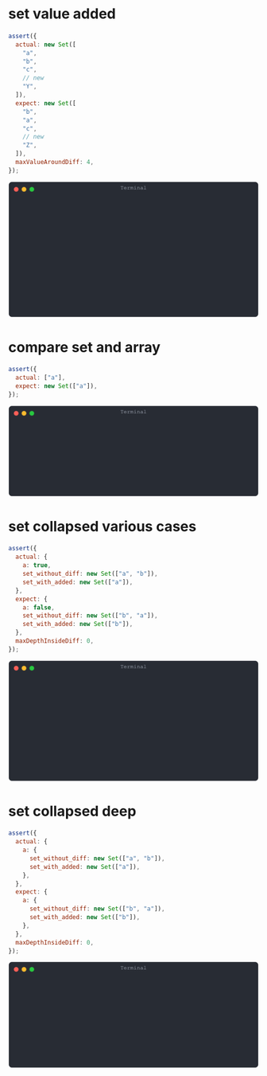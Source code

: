 # set value added

```js
assert({
  actual: new Set([
    "a",
    "b",
    "c",
    // new
    "Y",
  ]),
  expect: new Set([
    "b",
    "a",
    "c",
    // new
    "Z",
  ]),
  maxValueAroundDiff: 4,
});
```

![img](<./set/set value added.svg>)

# compare set and array

```js
assert({
  actual: ["a"],
  expect: new Set(["a"]),
});
```

![img](<./set/compare set and array.svg>)

# set collapsed various cases

```js
assert({
  actual: {
    a: true,
    set_without_diff: new Set(["a", "b"]),
    set_with_added: new Set(["a"]),
  },
  expect: {
    a: false,
    set_without_diff: new Set(["b", "a"]),
    set_with_added: new Set(["b"]),
  },
  maxDepthInsideDiff: 0,
});
```

![img](<./set/set collapsed various cases.svg>)

# set collapsed deep

```js
assert({
  actual: {
    a: {
      set_without_diff: new Set(["a", "b"]),
      set_with_added: new Set(["a"]),
    },
  },
  expect: {
    a: {
      set_without_diff: new Set(["b", "a"]),
      set_with_added: new Set(["b"]),
    },
  },
  maxDepthInsideDiff: 0,
});
```

![img](<./set/set collapsed deep.svg>)

